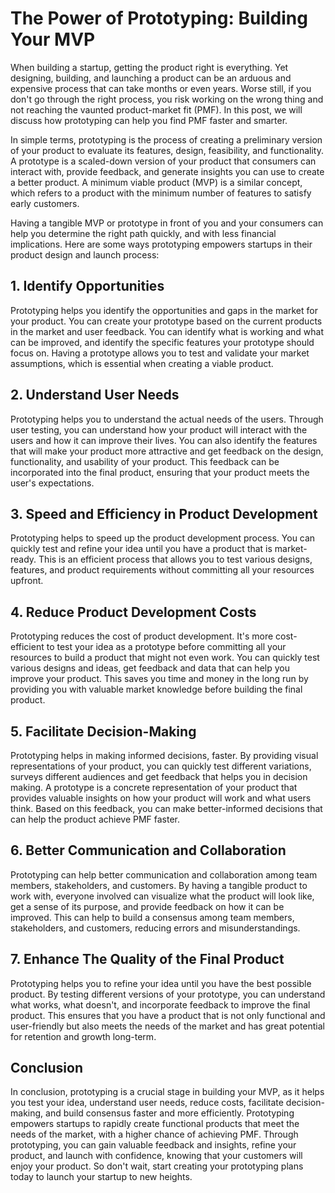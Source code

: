 # The Power of Prototyping: Building Your MVP

When building a startup, getting the product right is everything. Yet designing, building, and launching a product can be an arduous and expensive process that can take months or even years. Worse still, if you don't go through the right process, you risk working on the wrong thing and not reaching the vaunted product-market fit (PMF). In this post, we will discuss how prototyping can help you find PMF faster and smarter.

In simple terms, prototyping is the process of creating a preliminary version of your product to evaluate its features, design, feasibility, and functionality. A prototype is a scaled-down version of your product that consumers can interact with, provide feedback, and generate insights you can use to create a better product. A minimum viable product (MVP) is a similar concept, which refers to a product with the minimum number of features to satisfy early customers.

Having a tangible MVP or prototype in front of you and your consumers can help you determine the right path quickly, and with less financial implications. Here are some ways prototyping empowers startups in their product design and launch process:

## 1. Identify Opportunities

Prototyping helps you identify the opportunities and gaps in the market for your product. You can create your prototype based on the current products in the market and user feedback. You can identify what is working and what can be improved, and identify the specific features your prototype should focus on. Having a prototype allows you to test and validate your market assumptions, which is essential when creating a viable product.

## 2. Understand User Needs

Prototyping helps you to understand the actual needs of the users. Through user testing, you can understand how your product will interact with the users and how it can improve their lives. You can also identify the features that will make your product more attractive and get feedback on the design, functionality, and usability of your product. This feedback can be incorporated into the final product, ensuring that your product meets the user's expectations.

## 3. Speed and Efficiency in Product Development

Prototyping helps to speed up the product development process. You can quickly test and refine your idea until you have a product that is market-ready. This is an efficient process that allows you to test various designs, features, and product requirements without committing all your resources upfront.

## 4. Reduce Product Development Costs

Prototyping reduces the cost of product development. It's more cost-efficient to test your idea as a prototype before committing all your resources to build a product that might not even work. You can quickly test various designs and ideas, get feedback and data that can help you improve your product. This saves you time and money in the long run by providing you with valuable market knowledge before building the final product.

## 5. Facilitate Decision-Making

Prototyping helps in making informed decisions, faster. By providing visual representations of your product, you can quickly test different variations, surveys different audiences and get feedback that helps you in decision making. A prototype is a concrete representation of your product that provides valuable insights on how your product will work and what users think. Based on this feedback, you can make better-informed decisions that can help the product achieve PMF faster.

## 6. Better Communication and Collaboration

Prototyping can help better communication and collaboration among team members, stakeholders, and customers. By having a tangible product to work with, everyone involved can visualize what the product will look like, get a sense of its purpose, and provide feedback on how it can be improved. This can help to build a consensus among team members, stakeholders, and customers, reducing errors and misunderstandings.

## 7. Enhance The Quality of the Final Product

Prototyping helps you to refine your idea until you have the best possible product. By testing different versions of your prototype, you can understand what works, what doesn't, and incorporate feedback to improve the final product. This ensures that you have a product that is not only functional and user-friendly but also meets the needs of the market and has great potential for retention and growth long-term.

## Conclusion

In conclusion, prototyping is a crucial stage in building your MVP, as it helps you test your idea, understand user needs, reduce costs, facilitate decision-making, and build consensus faster and more efficiently. Prototyping empowers startups to rapidly create functional products that meet the needs of the market, with a higher chance of achieving PMF. Through prototyping, you can gain valuable feedback and insights, refine your product, and launch with confidence, knowing that your customers will enjoy your product. So don't wait, start creating your prototyping plans today to launch your startup to new heights.